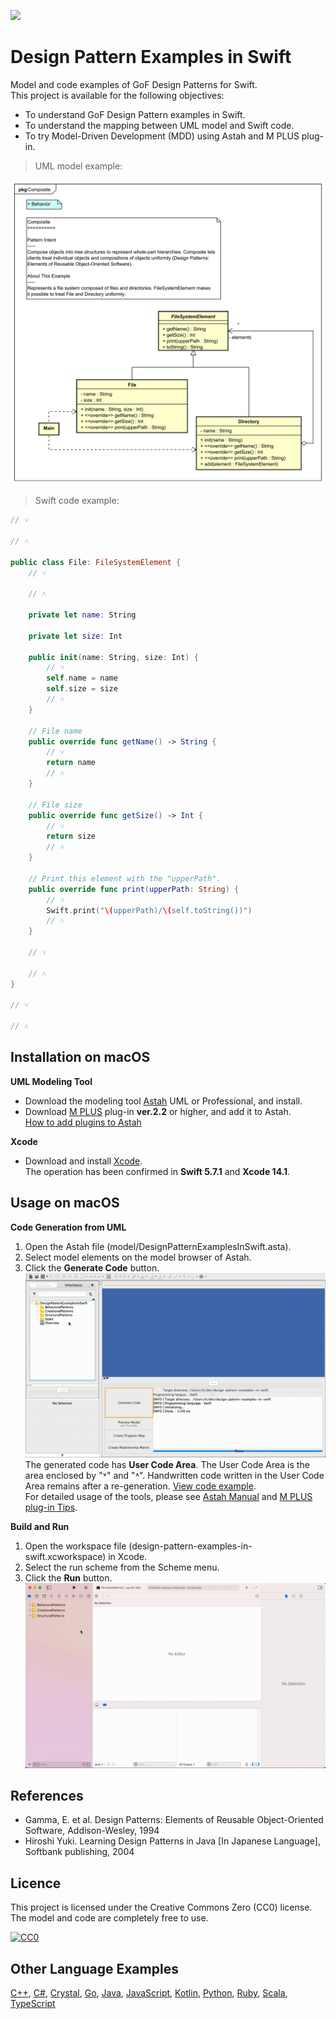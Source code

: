 [<img src="./screenshots/DiagramMap.svg">](https://raw.githubusercontent.com/takaakit/design-pattern-examples-in-swift/master/screenshots/DiagramMap.svg)

Design Pattern Examples in Swift
===

Model and code examples of GoF Design Patterns for Swift.  
This project is available for the following objectives:  

* To understand GoF Design Pattern examples in Swift.
* To understand the mapping between UML model and Swift code.
* To try Model-Driven Development (MDD) using Astah and M PLUS plug-in.

> UML model example:

![](./screenshots/CompositePattern.svg "Composite Pattern")

<a id="code-example"></a>
> Swift code example:

```swift
// ˅

// ˄

public class File: FileSystemElement {
    // ˅
    
    // ˄

    private let name: String

    private let size: Int

    public init(name: String, size: Int) {
        // ˅
        self.name = name
        self.size = size
        // ˄
    }

    // File name
    public override func getName() -> String {
        // ˅
        return name
        // ˄
    }

    // File size
    public override func getSize() -> Int {
        // ˅
        return size
        // ˄
    }

    // Print this element with the "upperPath".
    public override func print(upperPath: String) {
        // ˅
        Swift.print("\(upperPath)/\(self.toString())")
        // ˄
    }

    // ˅
    
    // ˄
}

// ˅

// ˄
```

Installation on macOS
------------
**UML Modeling Tool**
* Download the modeling tool [Astah](https://astah.net/download) UML or Professional, and install.  
* Download [M PLUS](https://sites.google.com/view/m-plus-plugin/download) plug-in **ver.2.2** or higher, and add it to Astah.  
  [How to add plugins to Astah](https://astahblog.com/2014/12/15/astah_plugins/)

**Xcode**
* Download and install [Xcode](https://developer.apple.com/xcode/).  
  The operation has been confirmed in **Swift 5.7.1** and **Xcode 14.1**.

Usage on macOS
-----
**Code Generation from UML**
  1. Open the Astah file (model/DesignPatternExamplesInSwift.asta).
  2. Select model elements on the model browser of Astah.
  3. Click the **Generate Code** button.  
  ![](./screenshots/GenerateCode.gif "Generate Code")  
  The generated code has **User Code Area**. The User Code Area is the area enclosed by "˅" and "˄". Handwritten code written in the User Code Area remains after a re-generation. [View code example](#code-example).  
  For detailed usage of the tools, please see [Astah Manual](https://astah.net/manual) and [M PLUS plug-in Tips](https://sites.google.com/view/m-plus-plugin-tips).

**Build and Run**
  1. Open the workspace file (design-pattern-examples-in-swift.xcworkspace) in Xcode.
  2. Select the run scheme from the Scheme menu.
  3. Click the **Run** button.  
     ![](./screenshots/BuildAndRun.gif "Build and Run")  

References
----------
* Gamma, E. et al. Design Patterns: Elements of Reusable Object-Oriented Software, Addison-Wesley, 1994
* Hiroshi Yuki. Learning Design Patterns in Java [In Japanese Language], Softbank publishing, 2004

Licence
-------
This project is licensed under the Creative Commons Zero (CC0) license. The model and code are completely free to use.

[![CC0](https://i.creativecommons.org/p/zero/1.0/88x31.png "CC0")](https://creativecommons.org/publicdomain/zero/1.0/deed)

Other Language Examples
-----------------------
[C++](https://github.com/takaakit/design-pattern-examples-in-cpp), [C#](https://github.com/takaakit/design-pattern-examples-in-csharp), [Crystal](https://github.com/takaakit/design-pattern-examples-in-crystal), [Go](https://github.com/takaakit/design-pattern-examples-in-golang), [Java](https://github.com/takaakit/design-pattern-examples-in-java), [JavaScript](https://github.com/takaakit/design-pattern-examples-in-javascript), [Kotlin](https://github.com/takaakit/design-pattern-examples-in-kotlin), [Python](https://github.com/takaakit/design-pattern-examples-in-python), [Ruby](https://github.com/takaakit/design-pattern-examples-in-ruby), [Scala](https://github.com/takaakit/design-pattern-examples-in-scala), [TypeScript](https://github.com/takaakit/design-pattern-examples-in-typescript)
